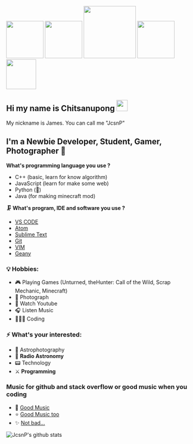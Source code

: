 <p style="center">
    <img src="https://github.githubassets.com/images/mona-whisper.gif" width="100 px">
    <img src="https://rapidapi.com/blog/wp-content/uploads/2017/01/octocat.gif" width="100 px">
    <img src="https://i.pinimg.com/originals/76/fb/b4/76fbb42d1fb0d651275d3bac94812de8.gif" width="140 px">
    <img src="https://media.tenor.com/images/b60f2d8177b06816c855ec99fc1c52ca/tenor.gif" width="100 px">
    <img src="https://media.tenor.com/images/a9adda18a785b1cb85eec04517d99178/tenor.gif" width="80 px">
</ p>

## Hi my name is Chitsanupong <img src="https://raw.githubusercontent.com/MartinHeinz/MartinHeinz/master/wave.gif" width="30px">
My nickname is James. You can call me "JcsnP"
<br />

## I'm a Newbie Developer, Student, Gamer, Photographer 📸

**What's programming language you use ?**
- C++ (basic, learn for know algorithm)
- JavaScript (learn for make some web)
- Python (🐍)
- Java (for making minecraft mod)

**🗜 What's program, IDE and software you use ?**
- [VS CODE](https://code.visualstudio.com/)
- [Atom](https://atom.io/)
- [Sublime Text](https://www.sublimetext.com/)
- [Git](https://git-scm.com/downloads)
- [VIM](https://www.vim.org/)
- [Geany](https://www.geany.org/)

### 💡 Hobbies:
- 🎮 Playing Games (Unturned, theHunter: Call of the Wild, Scrap Mechanic, Minecraft)
- 📸 Photograph
- 🔎 Watch Youtube
- 🎧 Listen Music
- 👨🏼‍💻 Coding
  
### ⚡ What's your interested:
- 🔭 Astrophotography
- 📡 **Radio Astronomy**
- 📟 Technology
- ⚔️ **Programming**

### Music for github and stack overflow or good music when you coding
- 🌟 [Good Music](https://www.youtube.com/watch?v=U06jlgpMtQs)
- ⭐️ [Good Music too](https://www.youtube.com/watch?v=o8-Bj5ACAMw)
- ✨ [Not bad...](https://www.youtube.com/watch?v=YiloegUaxwk)


<!--🏆 Stat-->
![JcsnP's github stats](https://github-readme-stats.vercel.app/api?username=JcsnP&show_icons=true&theme=dark)

[twitter]: https://twitter.com/James_JcsnP 
[instagram]: https://www.instagram.com/jcsnp__photography/?hl=th
